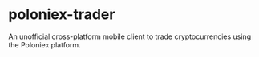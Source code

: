 # poloniex-trader

An unofficial cross-platform mobile client to trade cryptocurrencies using the Poloniex platform.
